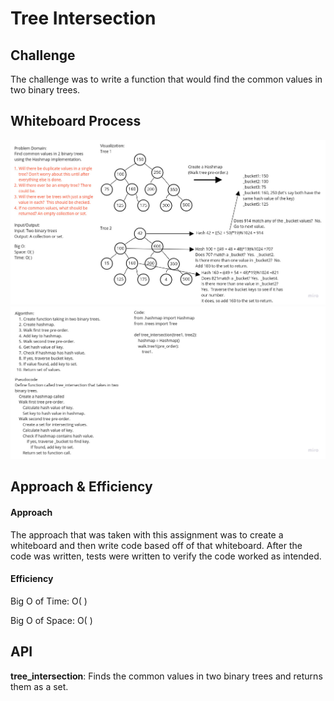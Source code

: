 # Tree Intersection

## Challenge
The challenge was to write a function that would find the common values in
two binary trees.

## Whiteboard Process
![Tree_Intersection](Assets/Tree_Intersection.jpg)
![Tree_Intersection2](Assets/Tree_Intersection2.jpg)

## Approach & Efficiency
#### Approach
The approach that was taken with this assignment was to create a whiteboard
and then write code based off of that whiteboard.  After the code was
written, tests were written to verify the code worked as intended.

#### Efficiency
Big O of Time: O( )

Big O of Space: O( )

## API
__tree_intersection__: Finds the common values in two binary trees and
returns them as a set.
